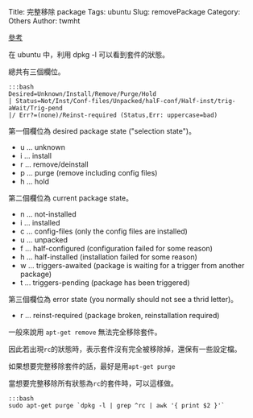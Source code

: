 Title: 完整移除 package
Tags: ubuntu
Slug: removePackage
Category: Others
Author: twmht

[參考](http://blog.lyhdev.com/2013/01/ubuntu-linux-apt-get.html)

在 ubuntu 中，利用 dpkg -l 可以看到套件的狀態。

總共有三個欄位。

    :::bash
    Desired=Unknown/Install/Remove/Purge/Hold                                     
    | Status=Not/Inst/Conf-files/Unpacked/halF-conf/Half-inst/trig-aWait/Trig-pend
    |/ Err?=(none)/Reinst-required (Status,Err: uppercase=bad) 

第一個欄位為 desired package state ("selection state")。

* u ... unknown
* i ... install
* r ... remove/deinstall
* p ... purge (remove including config files)
* h ... hold

第二個欄位為 current package state。

* n ... not-installed
* i ... installed
* c ... config-files (only the config files are installed)
* u ... unpacked
* f ... half-configured (configuration failed for some reason)
* h ... half-installed (installation failed for some reason)
* w ... triggers-awaited (package is waiting for a trigger from another package)
* t ... triggers-pending (package has been triggered)

第三個欄位為 error state (you normally should not see a thrid letter)。
* r ... reinst-required (package broken, reinstallation required)

一般來說用 <code>apt-get remove</code> 無法完全移除套件。

因此若出現<code>rc</code>的狀態時，表示套件沒有完全被移除掉，還保有一些設定檔。

如果想要完整移除套件的話，最好是用<code>apt-get purge</code>

當想要完整移除所有狀態為<code>rc</code>的套件時，可以這樣做。

    :::bash
    sudo apt-get purge `dpkg -l | grep ^rc | awk '{ print $2 }'`
